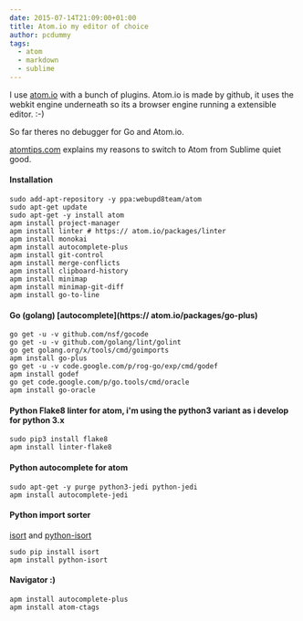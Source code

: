 ```yaml
---
date: 2015-07-14T21:09:00+01:00
title: Atom.io my editor of choice
author: pcdummy
tags:
  - atom
  - markdown
  - sublime
---
```

I use [atom.io](https://atom.io/) with a bunch of plugins. Atom.io is made by github, it uses the webkit engine underneath so its a browser engine running a extensible editor. :-)

So far theres no debugger for Go and Atom.io.

[atomtips.com](www.atomtips.com/atom-editor-vs-sublime-text/) explains my reasons to switch to Atom from Sublime quiet good.<!--more-->

#### Installation

    sudo add-apt-repository -y ppa:webupd8team/atom
    sudo apt-get update
    sudo apt-get -y install atom
    apm install project-manager
    apm install linter # https:// atom.io/packages/linter
    apm install monokai
    apm install autocomplete-plus
    apm install git-control
    apm install merge-conflicts
    apm install clipboard-history
    apm install minimap
    apm install minimap-git-diff
    apm install go-to-line

#### Go (golang) [autocomplete](https:// atom.io/packages/go-plus)

    go get -u -v github.com/nsf/gocode
    go get -u -v github.com/golang/lint/golint
    go get golang.org/x/tools/cmd/goimports
    apm install go-plus
    go get -u -v code.google.com/p/rog-go/exp/cmd/godef
    apm install godef
    go get code.google.com/p/go.tools/cmd/oracle
    apm install go-oracle

#### Python Flake8 linter for atom, i'm using the python3 variant as i develop for python 3.x

    sudo pip3 install flake8
    apm install linter-flake8

#### Python autocomplete for atom

    sudo apt-get -y purge python3-jedi python-jedi
    apm install autocomplete-jedi

#### Python import sorter
[isort](https://github.com/timothycrosley/isort) and [python-isort](https://atom.io/packages/python-isort)

    sudo pip install isort
    apm install python-isort

#### Navigator :)

    apm install autocomplete-plus
    apm install atom-ctags
